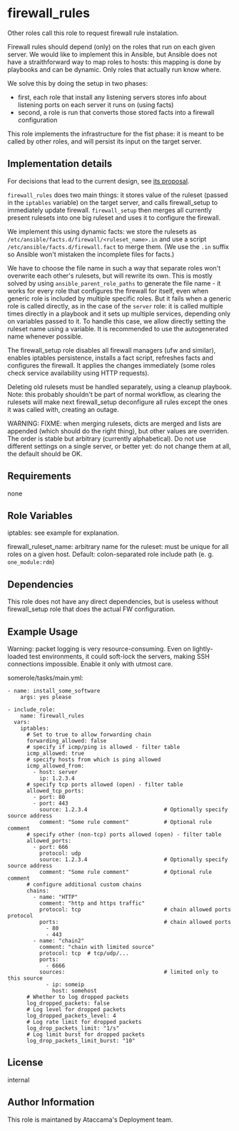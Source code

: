 
firewall_rules
==============

Other roles call this role to request firewall rule instalation.

Firewall rules should depend (only) on the roles that run on each given server. We would like to implement this in Ansible, but Ansible does not have a straithforward way to map roles to hosts:
this mapping is done by playbooks and can be dynamic. Only roles that actually run know where.

We solve this by doing the setup in two phases:
  - first, each role that install any listening servers stores info about listening ports on each server it runs on (using facts)
  - second, a role is run that converts those stored facts into a firewall configuration

This role implements the infrastructure for the fist phase: it is meant to be called by other roles, and will persist its input on the target server.

Implementation details
----------------------

For decisions that lead to the current design, see [its proposal](https://www.notion.so/ataccama/Ansible-firewall-playbook-3f8210265ecd4ed998432e82c4561e1a).

`firewall_rules` does two main things: it stores value of the ruleset (passed in the `iptables` variable) on the target server, and calls firewall_setup to immediately update firewall.
`firewall_setup` then merges all currently present rulesets into one big ruleset and uses it to configure the firewall.

We implement this using dynamic facts: we store the rulesets as `/etc/ansible/facts.d/firewall/<ruleset_name>.in` and use a script `/etc/ansible/facts.d/firewall.fact` to merge them. (We use
the `.in` suffix so Ansible won't mistaken the incomplete files for facts.)

We have to choose the file name in such a way that separate roles won't overwrite each other's rulesets, but will rewrite its own. This is mostly solved by using `ansible_parent_role_paths`
to generate the file name - it works for every role that configures the firewall for itself, even when generic role is included by multiple specific roles. But it fails when a generic role
is called directly, as in the case of the `server` role: it is called multiple times directly in a playbook and it sets up multiple services, depending only on variables passed to it.
To handle this case, we allow directly setting the ruleset name using a variable. It is recommended to use the autogenerated name whenever possible.

The firewall_setup role disables all firewall managers (ufw and similar), enables iptables persistence, installs a fact script, refreshes facts and configures the firewall.
It applies the changes immediately (some roles check service availability using HTTP requests).

Deleting old rulesets must be handled separately, using a cleanup playbook. Note: this probably shouldn't be part of normal workflow, as clearing the rulesets will make next
firewall_setup deconfigure all rules except the ones it was called with, creating an outage.

WARNING: FIXME: when merging rulesets, dicts are merged and lists are appended (which should do the right thing), but other values are overriden. The order is stable but arbitrary
(currently alphabetical). Do not use different settings on a single server, or better yet: do not change them at all, the default should be OK.

Requirements
------------

none

Role Variables
--------------

iptables: see example for explanation.

firewall\_ruleset\_name: arbitrary name for the ruleset: must be unique for all roles on a given host. Default: colon-separated role include path (e. g. `one_module:rdm`)

Dependencies
------------

This role does not have any direct dependencies, but is useless without firewall_setup role that does the actual FW configuration.

Example Usage
----------------
Warning: packet logging is very resource-consuming. Even on lightly-loaded test environments, it could soft-lock the servers, making SSH connections impossible. Enable it
only with utmost care.

somerole/tasks/main.yml:

```
- name: install_some_software
    args: yes please

- include_role:
    name: firewall_rules
  vars:
    iptables:
      # Set to true to allow forwarding chain
      forwarding_allowed: false
      # specify if icmp/ping is allowed - filter table
      icmp_allowed: true
      # specify hosts from which is ping allowed
      icmp_allowed_from:
        - host: server
          ip: 1.2.3.4
      # specify tcp ports allowed (open) - filter table
      allowed_tcp_ports:
        - port: 80
        - port: 443
          source: 1.2.3.4                        # Optionally specify source address
          comment: "Some rule comment"           # Optional rule comment
      # specify other (non-tcp) ports allowed (open) - filter table
      allowed_ports:
        - port: 666
          protocol: udp
          source: 1.2.3.4                        # Optionally specify source address
          comment: "Some rule comment"           # Optional rule comment
      # configure additional custom chains
      chains:
        - name: "HTTP"
          comment: "http and https traffic"
          protocol: tcp                          # chain allowed ports protocol
          ports:                                 # chain allowed ports
            - 80
            - 443
        - name: "chain2"
          comment: "chain with limited source"
          protocol: tcp  # tcp/udp/...
          ports:
            - 6666
          sources:                               # limited only to this source
            - ip: someip
              host: somehost
      # Whether to log dropped packets
      log_dropped_packets: false
      # Log level for dropped packets
      log_dropped_packets_level: 4
      # Log rate limit for dropped packets
      log_drop_packets_limit: "1/s"
      # Log limit burst for dropped packets
      log_drop_packets_limit_burst: "10"
```

License
-------

internal

Author Information
------------------

This role is maintaned by Ataccama's Deployment team.
